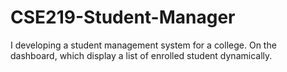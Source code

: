 # CSE219-Student-Manager
I developing a student management system for a college. On the dashboard, which display a list of enrolled student dynamically.
